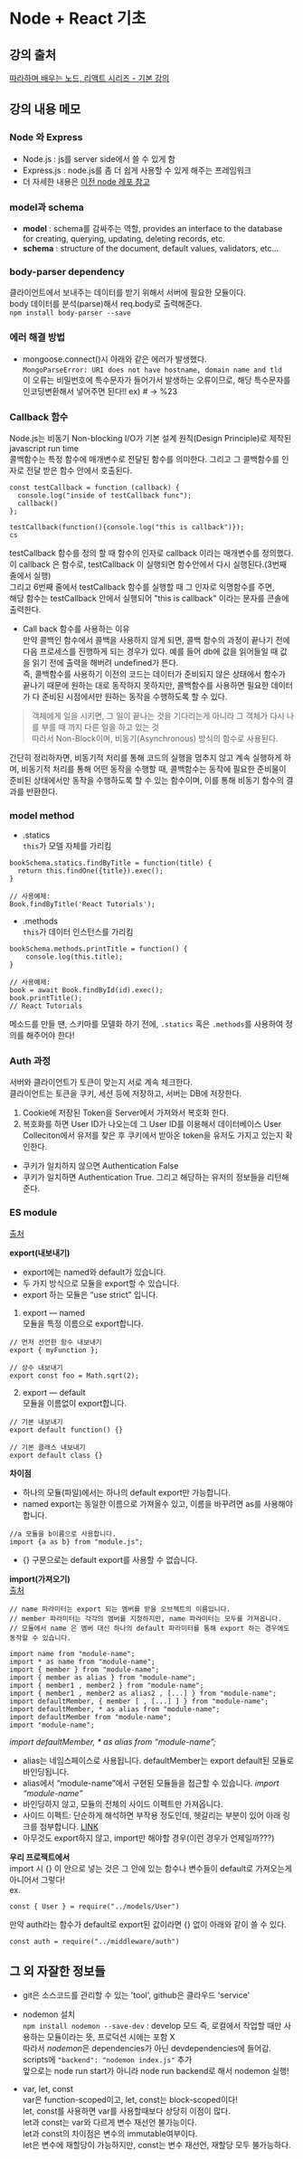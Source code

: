 # Node + React 기초  
## 강의 출처  
[따라하며 배우는 노드, 리액트 시리즈 - 기본 강의](https://www.inflearn.com/course/%EB%94%B0%EB%9D%BC%ED%95%98%EB%A9%B0-%EB%B0%B0%EC%9A%B0%EB%8A%94-%EB%85%B8%EB%93%9C-%EB%A6%AC%EC%95%A1%ED%8A%B8-%EA%B8%B0%EB%B3%B8#)  

## 강의 내용 메모  

### Node 와 Express  
* Node.js : js를 server side에서 쓸 수 있게 함  
* Express.js : node.js를 좀 더 쉽게 사용할 수 있게 해주는 프레임워크  
* 더 자세한 내용은 [이전 node 레포 참고](https://github.com/rrabit42/Node.js_practice/tree/master/Node.js)  

### model과 schema  
* **model** : schema를 감싸주는 역할, provides an interface to the database for creating, querying, updating, deleting records, etc.  
* **schema** : structure of the document, default values, validators, etc...  

### body-parser dependency  
클라이언트에서 보내주는 데이터를 받기 위해서 서버에 필요한 모듈이다.  
body 데이터를 분석(parse)해서 req.body로 출력해준다.  
```npm install body-parser --save```  

### 에러 해결 방법  
* mongoose.connect()시 아래와 같은 에러가 발생했다.  
```MongoParseError: URI does not have hostname, domain name and tld```  
이 오류는 비밀번호에 특수문자가 들어가서 발생하는 오류이므로, 해당 특수문자를 인코딩변환해서 넣어주면 된다!! ex) # -> %23  

### Callback 함수  
Node.js는 비동기 Non-blocking I/O가 기본 설계 원칙(Design Principle)로 제작된 javascript run time  
콜백함수는 특정 함수에 매개변수로 전달된 함수를 의미한다. 그리고 그 콜백함수를 인자로 전달 받은 함수 안에서 호출된다.  

```
const testCallback = function (callback) {
  console.log("inside of testCallback func");
  callback()
};
 
testCallback(function(){console.log("this is callback")});
cs
```
testCallback 함수를 정의 할 때 함수의 인자로 callback 이라는 매개변수를 정의했다.  
이 callback 은 함수로, testCallback 이 실행되면 함수안에서 다시 실행된다.(3번째 줄에서 실행)  
그리고 6번째 줄에서 testCallback 함수를 실행할 때 그 인자로 익명함수를 주면,    
해당 함수는 testCallback 안에서 실행되어 "this is callback" 이라는 문자를 콘솔에 출력한다.  

* Call back 함수를 사용하는 이유  
만약 콜백인 함수에서 콜백을 사용하지 않게 되면, 콜백 함수의 과정이 끝나기 전에 다음 프로세스를 진행하게 되는 경우가 있다. 예를 들어 db에 값을 읽어들일 때 값을 읽기 전에 출력을 해버려 undefined가 뜬다.  
즉, 콜백함수를 사용하기 이전의 코드는 데이터가 준비되지 않은 상태에서 함수가 끝나기 때문에 원하는 대로 동작하지 못하지만, 콜백함수를 사용하면 필요한 데이터가 다 준비된 시점에서만 원하는 동작을 수행하도록 할 수 있다.  
> 객체에게 일을 시키면, 그 일이 끝나는 것을 기다리는게 아니라 그 객체가 다시 나를 부를 때 까지 다른 일을 하고 있는 것  
따라서 Non-Block이며, 비동기(Asynchronous) 방식의 함수로 사용된다.  

간단히 정리하자면, 비동기적 처리를 통해 코드의 실행을 멈추지 않고 계속 실행하게 하며, 비동기적 처리를 통해 어떤 동작을 수행할 때, 콜백함수는 동작에 필요한 준비물이 준비된 상태에서만 동작을 수행하도록 할 수 있는 함수이며, 이를 통해 비동기 함수의 결과를 반환한다.  

### model method  
* .statics  
```this```가 모델 자체를 가리킴  
```
bookSchema.statics.findByTitle = function(title) {
  return this.findOne({title}).exec();
}

// 사용예제:
Book.findByTitle('React Tutorials');
```  

* .methods  
```this```가 데이터 인스턴스를 가리킴  
```
bookSchema.methods.printTitle = function() {
    console.log(this.title);
}

// 사용예제:
book = await Book.findById(id).exec();
book.printTitle(); 
// React Tutorials
```  

메소드를 만들 땐, 스키마를 모델화 하기 전에, ```.statics``` 혹은 ```.methods```를 사용하여 정의를 해주어야 한다!  

### Auth 과정  
서버와 클라이언트가 토큰이 맞는지 서로 계속 체크한다.  
클라이언트는 토큰을 쿠키, 세션 등에 저장하고, 서버는 DB에 저장한다.  
1. Cookie에 저장된 Token을 Server에서 가져와서 복호화 한다.  
2. 복호화를 하면 User ID가 나오는데 그 User ID를 이용해서 데이터베이스 User Colleciton에서 유저를 찾은 후 쿠키에서 받아온 token을 유저도 가지고 있는지 확인한다.  
* 쿠키가 일치하지 않으면 Authentication False  
* 쿠키가 일치하면 Authentication True. 그리고 해당하는 유저의 정보들을 리턴해준다.  

### ES module  
[출처](https://medium.com/@enro2414_40667/%EC%9E%90%EB%B0%94%EC%8A%A4%ED%81%AC%EB%A6%BD%ED%8A%B8-export-import%EC%A0%95%EB%A6%AC-137ac9e327d9)

**export(내보내기)**  
- export에는 named와 default가 있습니다.
- 두 가지 방식으로 모듈을 export할 수 있습니다.
- export 하는 모듈은 “use strict” 입니다.

1. export — named  
모듈을 특정 이름으로 export합니다.  
```
// 먼저 선언한 함수 내보내기
export { myFunction };

// 상수 내보내기
export const foo = Math.sqrt(2);
```  

2. export — default  
모듈을 이름없이 export합니다.  
```
// 기본 내보내기
export default function() {}

// 기본 클래스 내보내기
export default class {}
```  

**차이점**  
- 하나의 모듈(파일)에서는 하나의 default export만 가능합니다.  
- named export는 동일한 이름으로 가져올수 있고, 이름을 바꾸려면 as를 사용해야합니다.  
```
//a 모듈을 b이름으로 사용합니다.
import {a as b} from "module.js";
```  
- {} 구문으로는 default export를 사용할 수 없습니다.  

**import(가져오기)**  
[출처](https://developer.mozilla.org/ko/docs/Web/JavaScript/Reference/Statements/import)  
```
// name 파라미터는 export 되는 멤버를 받을 오브젝트의 이름입니다.
// member 파라미터는 각각의 멤버를 지정하지만, name 파라미터는 모두를 가져옵니다.
// 모듈에서 name 은 멤버 대신 하나의 default 파라미터를 통해 export 하는 경우에도 동작할 수 있습니다. 

import name from "module-name";
import * as name from "module-name";
import { member } from "module-name";
import { member as alias } from "module-name";
import { member1 , member2 } from "module-name";
import { member1 , member2 as alias2 , [...] } from "module-name";
import defaultMember, { member [ , [...] ] } from "module-name";
import defaultMember, * as alias from "module-name";
import defaultMember from "module-name";
import "module-name";
```
*import defaultMember, * as alias from “module-name”;*  
- alias는 네임스페이스로 사용됩니다. defaultMember는 export default된 모듈로 바인딩됩니다.
- alias에서 “module-name”에서 구현된 모듈들을 접근할 수 있습니다.
*import “module-name”*  
- 바인딩하지 않고, 모듈의 전체의 사이드 이펙트만 가져옵니다.  
- 사이드 이펙트: 단순하게 해석하면 부작용 정도인데, 헷갈리는 부분이 있어 아래 링크를 첨부합니다. [LINK](https://stackoverflow.com/questions/41127479/es6-import-for-side-effects-meaning)  
- 아무것도 export하지 않고, import만 해야할 경우(이런 경우가 언제일까???)  

**우리 프로젝트에서**  
import 시 {} 이 안으로 넣는 것은 그 안에 있는 함수나 변수들이 default로 가져오는게 아니어서 그렇다!  
ex.
```
const { User } = require("../models/User") 
```  
만약 auth라는 함수가 default로 export된 값이라면 {} 없이 아래와 같이 쓸 수 있다.  
```
const auth = require("../middleware/auth")
```

## 그 외 자잘한 정보들  
* git은 소스코드를 관리할 수 있는 'tool', github은 클라우드 'service'  
* nodemon 설치  
```npm install nodemon --save-dev``` : develop 모드 즉, 로컬에서 작업할 때만 사용하는 모듈이라는 뜻, 프로덕션 시에는 포함 X  
따라서 *nodemon*은 dependencies가 아닌 devdependencies에 들어감.  
scripts에 ```"backend": "nodemon index.js"``` 추가    
앞으로는 node run start가 아니라 node run backend로 해서 nodemon 실행!  

* var, let, const  
var은 function-scoped이고, let, const는 block-scoped이다!  
let, const를 사용하면 var를 사용할때보다 상당히 이점이 많다.  
let과 const는 var와 다르게 변수 재선언 불가능이다.  
let과 const의 차이점은 변수의 immutable여부이다.  
let은 변수에 재할당이 가능하지만, const는 변수 재선언, 재할당 모두 불가능하다.  






